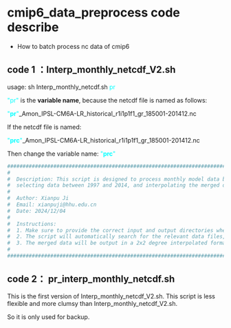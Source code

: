 # cmip6_data_preprocess code describe

- How to batch process nc data of cmip6


## code 1 ：Interp_monthly_netcdf_V2.sh

usage: sh Interp_monthly_netcdf.sh <span style="color: cyan">pr</span>

<span style="color: cyan">"pr"</span> is the **variable name**, because the netcdf file is named as follows:

<span style="color: cyan">"**pr**"</span>_Amon_IPSL-CM6A-LR_historical_r1i1p1f1_gr_185001-201412.nc

If the netcdf file is named:

<span style="color: cyan">"**prc**"</span>_Amon_IPSL-CM6A-LR_historical_r1i1p1f1_gr_185001-201412.nc

Then change the variable name: <span style="color: cyan">"**prc**"</span>



```bash
#########################################################################################################################
#                                                                                                                       #
#  Description: This script is designed to process monthly model data by merging multiple files of the same model,      #
#  selecting data between 1997 and 2014, and interpolating the merged data to a 2x2 degree grid.                        #
#                                                                                                                       #
#  Author: Xianpu Ji                                                                                                    #
#  Email: xianpuji@hhu.edu.cn                                                                                           #
#  Date: 2024/12/04                                                                                                     #
#                                                                                                                       #
#  Instructions:                                                                                                        #
#  1. Make sure to provide the correct input and output directories when running this script.                           #
#  2. The script will automatically search for the relevant data files, merge them, and apply the necessary filters.    #
#  3. The merged data will be output in a 2x2 degree interpolated format.                                               #
#                                                                                                                       #
#########################################################################################################################
```

## code 2： pr_interp_monthly_netcdf.sh

This is the first version of Interp_monthly_netcdf_V2.sh. This script is less flexible and more clumsy than Interp_monthly_netcdf_V2.sh.

So it is only used for backup.
